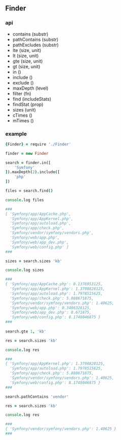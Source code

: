 Finder
---------------

### api ###


*	contains (substr) 
*	pathContains (substr) 
*	pathExcludes (substr) 
*	lte (size, unit) 
*	lt (size, unit) 
*	gte (size, unit) 
*	gt (size, unit) 
*	in () 
*	include () 
*	exclude () 
*	maxDepth (level) 
*	filter (fn) 
*	find (includeStats) 
*	findStat (prop) 
*	sizes (unit) 
*	cTimes () 
*	mTimes ()


### example ###

```coffeescript
{Finder} = require './Finder'

finder = new Finder

search = finder.in([
    'Symfony'
]).maxDepth(2).include([
    'php'
])

files = search.find()

console.log files

###
[ 'Symfony/app/AppCache.php',
  'Symfony/app/AppKernel.php',
  'Symfony/app/autoload.php',
  'Symfony/app/check.php',
  'Symfony/vendor/symfony/vendors.php',
  'Symfony/web/app.php',
  'Symfony/web/app_dev.php',
  'Symfony/web/config.php' ]
###

sizes = search.sizes 'kb'

console.log sizes

###
{ 'Symfony/app/AppCache.php': 0.1376953125,
  'Symfony/app/AppKernel.php': 1.3798828125,
  'Symfony/app/autoload.php': 1.7978515625,
  'Symfony/app/check.php': 5.888671875,
  'Symfony/vendor/symfony/vendors.php': 1.40625,
  'Symfony/web/app.php': 0.3486328125,
  'Symfony/web/app_dev.php': 0.671875,
  'Symfony/web/config.php': 8.1748046875 }
###  
 
search.gte 1, 'kb'

res = search.sizes 'kb'

console.log res

###
{ 'Symfony/app/AppKernel.php': 1.3798828125,
  'Symfony/app/autoload.php': 1.7978515625,
  'Symfony/app/check.php': 5.888671875,
  'Symfony/vendor/symfony/vendors.php': 1.40625,
  'Symfony/web/config.php': 8.1748046875 }
###

search.pathContains 'vendor'

res = search.sizes 'kb'

console.log res

###
{ 'Symfony/vendor/symfony/vendors.php': 1.40625 }
###
```
